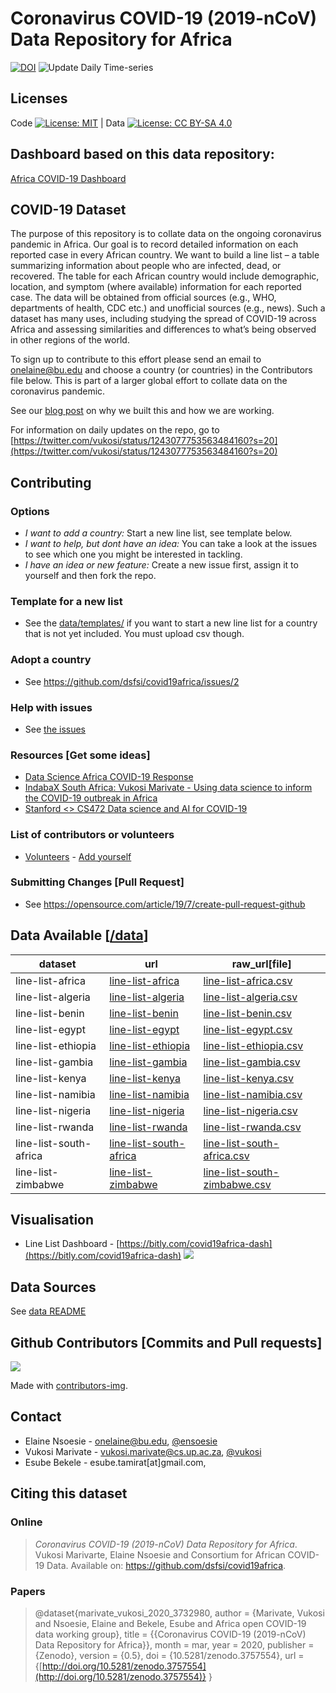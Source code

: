 # Coronavirus COVID-19 (2019-nCoV) Data Repository for Africa

[![DOI](https://zenodo.org/badge/DOI/10.5281/zenodo.3757554.svg)](https://doi.org/10.5281/zenodo.3757554)
![Update Daily Time-series](https://github.com/dsfsi/covid19africa/workflows/Update%20Daily%20Time-series/badge.svg)

## Licenses

Code [![License: MIT](https://img.shields.io/badge/License-MIT-yellow.svg)](https://opensource.org/licenses/MIT)  | Data [![License: CC BY-SA 4.0](https://img.shields.io/badge/License-CC%20BY--SA%204.0-lightgrey.svg)](https://creativecommons.org/licenses/by-sa/4.0/)

## Dashboard based on this data repository:
[Africa COVID-19 Dashboard](https://datastudio.google.com/reporting/b669b26c-4f49-4415-b734-0e5f90976169/page/VIwK)

## COVID-19 Dataset
The purpose of this repository is to collate data on the ongoing coronavirus pandemic in Africa. Our goal is to record detailed information on each reported case in every African country. We want to build a line list – a table summarizing information about people who are infected, dead, or recovered. The table for each African country would include demographic, location, and  symptom (where available) information for each reported case. The data will be obtained from official sources (e.g., WHO, departments of health, CDC etc.) and unofficial sources (e.g., news). Such a dataset has many uses, including studying the spread of COVID-19 across Africa and assessing similarities and differences to what’s being observed in other regions of the world.

To sign up to contribute to this effort please send an email to onelaine@bu.edu and choose a country (or countries) in the  Contributors file below. This is part of a larger global effort to collate data on the coronavirus pandemic. 

See our [blog post](https://dsfsi.github.io/blog/covida19africa-call-to-action/) on why we built this and how we are working.

For information on daily updates on the repo, go to [https://twitter.com/vukosi/status/1243077753563484160?s=20](https://twitter.com/vukosi/status/1243077753563484160?s=20)

## Contributing

### Options
* *I want to add a country:* Start a new line list, see template below. 
* *I want to help, but dont have an idea:* You can take a look at the issues to see which one you might be interested in tackling.
* *I have an idea or new feature:* Create a new issue first, assign it to yourself and then fork the repo. 

### Template for a new list
* See the [data/templates/](data/templates/) if you want to start a new line list for a country that is not yet included. You must upload csv though. 

### Adopt a country
* See https://github.com/dsfsi/covid19africa/issues/2

### Help with issues
* See [the issues](https://github.com/dsfsi/covid19africa/issues/)

### Resources [Get some ideas]
* [Data Science Africa COVID-19 Response](https://www.youtube.com/watch?v=9o0sa7gypMc)
* [IndabaX South Africa: Vukosi Marivate - Using data science to inform the COVID-19 outbreak in Africa](https://www.youtube.com/watch?v=DZOpypSA85I)
* [Stanford <> CS472 Data science and AI for COVID-19](https://sites.google.com/view/data-science-covid-19)

### List of contributors or volunteers
* [Volunteers](https://docs.google.com/spreadsheets/d/e/2PACX-1vQqTAOlKYALSBQ5HvHjR1RSkl-W4yV14el2kO_ffC2ISXlVvjN5Hl-9vrF2Ug6kdxy90AX0FolpxUzf/pubhtml?gid=0&single=true) - [Add yourself](https://github.com/dsfsi/covid19africa/issues/2)


### Submitting Changes [Pull Request]
* See https://opensource.com/article/19/7/create-pull-request-github

## Data Available [[/data](/data)]

| dataset         | url | raw_url[file] |
|-----------------|-----|---------------|
|    line-list-africa             |  [line-list-africa](data/line_lists/line-list-africa.csv)   |       [line-list-africa.csv](https://raw.githubusercontent.com/dsfsi/covid19africa/master/data/line_lists/line-list-africa.csv)        |
|    line-list-algeria            |  [line-list-algeria](data/line_lists/line-list-algeria.csv)   |       [line-list-algeria.csv](https://raw.githubusercontent.com/dsfsi/covid19africa/master/data/line_lists/line-list-algeria.csv)        |
|    line-list-benin          |  [line-list-benin](data/line_lists/line-list-benin.csv)   |       [line-list-benin.csv](https://raw.githubusercontent.com/dsfsi/covid19africa/master/data/line_lists/line-list-benin.csv)        |
|    line-list-egypt           |  [line-list-egypt](data/line_lists/line-list-egypt.csv)   |       [line-list-egypt.csv](https://raw.githubusercontent.com/dsfsi/covid19africa/master/data/line_lists/line-list-egypt.csv)        |
|    line-list-ethiopia            |  [line-list-ethiopia](data/line_lists/line-list-ethiopia.csv)   |       [line-list-ethiopia.csv](https://raw.githubusercontent.com/dsfsi/covid19africa/master/data/line_lists/line-list-ethiopia.csv)        |
|    line-list-gambia             |  [line-list-gambia](data/line_lists/line-list-gambia.csv)   |       [line-list-gambia.csv](https://raw.githubusercontent.com/dsfsi/covid19africa/master/data/line_lists/line-list-gambia.csv)        |
|    line-list-kenya             |  [line-list-kenya](data/line_lists/line-list-kenya.csv)   |       [line-list-kenya.csv](https://raw.githubusercontent.com/dsfsi/covid19africa/master/data/line_lists/line-list-kenya.csv)        |
|    line-list-namibia             |  [line-list-namibia](data/line_lists/line-list-namibia.csv)   |       [line-list-namibia.csv](https://raw.githubusercontent.com/dsfsi/covid19africa/master/data/line_lists/line-list-namibia.csv)        |
|    line-list-nigeria             |  [line-list-nigeria](data/line_lists/line-list-nigeria.csv)   |       [line-list-nigeria.csv](https://raw.githubusercontent.com/dsfsi/covid19africa/master/data/line_lists/line-list-nigeria.csv)        |
|    line-list-rwanda             |  [line-list-rwanda](data/line_lists/line-list-rwanda.csv)   |       [line-list-rwanda.csv](https://raw.githubusercontent.com/dsfsi/covid19africa/master/data/line_lists/line-list-rwanda.csv)        |
|    line-list-south-africa            |  [line-list-south-africa](data/line_lists/line-list-south-africa.csv)   |       [line-list-south-africa.csv](https://raw.githubusercontent.com/dsfsi/covid19africa/master/data/line_lists/line-list-south-africa.csv)        |
|    line-list-zimbabwe            |  [line-list-zimbabwe](data/line_lists/line-list-zimbabwe.csv)   |       [line-list-south-zimbabwe.csv](https://raw.githubusercontent.com/dsfsi/covid19africa/master/data/line_lists/line-list-zimbabwe.csv)        |
## Visualisation
* Line List Dashboard - [https://bitly.com/covid19africa-dash](https://bitly.com/covid19africa-dash)
![](https://github.com/dsfsi/covid19africa/raw/master/visualization/dash_screenshot.png)
## Data Sources

See [data README](data/README.md)

## Github Contributors [Commits and Pull requests]
<a href="https://github.com/dsfsi/covid19africa/graphs/contributors">
  <img src="https://contributors-img.web.app/image?repo=dsfsi/covid19africa" />
</a>

Made with [contributors-img](https://contributors-img.web.app).

## Contact
* Elaine Nsoesie - onelaine@bu.edu, [@ensoesie](https://twitter.com/ensoesie)
* Vukosi Marivate - vukosi.marivate@cs.up.ac.za, [@vukosi](https://twitter.com/vukosi)
* Esube Bekele - esube.tamirat[at]gmail.com, 

## Citing this dataset

### Online
> *Coronavirus COVID-19 (2019-nCoV) Data Repository for Africa*. Vukosi Marivarte, Elaine Nsoesie and Consortium for African COVID-19 Data. Available on: https://github.com/dsfsi/covid19africa.

### Papers

> @dataset{marivate_vukosi_2020_3732980,
  author       = {Marivate, Vukosi and
                  Nsoesie, Elaine and Bekele, Esube and
                  Africa open COVID-19 data working group},
  title        = {{Coronavirus COVID-19 (2019-nCoV) Data Repository 
                   for Africa}},
  month        = mar,
  year         = 2020,
  publisher    = {Zenodo},
  version      = {0.5},
  doi          = {10.5281/zenodo.3757554},
  url          = {[http://doi.org/10.5281/zenodo.3757554](http://doi.org/10.5281/zenodo.3757554)}
}


